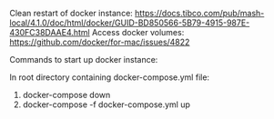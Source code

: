 Clean restart of docker instance: https://docs.tibco.com/pub/mash-local/4.1.0/doc/html/docker/GUID-BD850566-5B79-4915-987E-430FC38DAAE4.html
Access docker volumes: https://github.com/docker/for-mac/issues/4822

Commands to start up docker instance:

In root directory containing docker-compose.yml file:

1. docker-compose down
2. docker-compose -f docker-compose.yml up
